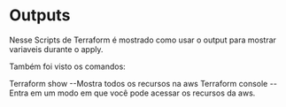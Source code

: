 # Outputs

Nesse Scripts de Terraform é mostrado como usar o output para mostrar variaveis durante o apply.

Também foi visto os comandos:

Terraform show --Mostra todos os recursos na aws
Terraform console --Entra em um modo em que você pode acessar os recursos da aws.
